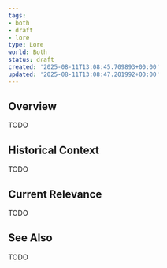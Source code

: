 ```yaml
---
tags:
- both
- draft
- lore
type: Lore
world: Both
status: draft
created: '2025-08-11T13:08:45.709893+00:00'
updated: '2025-08-11T13:08:47.201992+00:00'
---
```



## Overview

TODO
## Historical Context

TODO
## Current Relevance

TODO
## See Also

TODO
